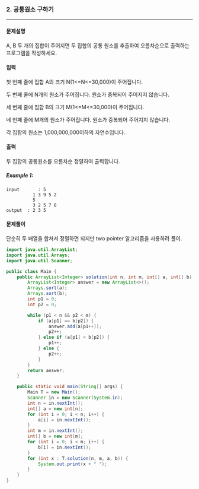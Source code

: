 ### 2. 공통원소 구하기

---

#### 문제설명

A, B 두 개의 집합이 주어지면 두 집합의 공통 원소를 추출하여 오름차순으로 출력하는 프로그램을 작성하세요.

#### 입력

첫 번째 줄에 집합 A의 크기 N(1<=N<=30,000)이 주어집니다.

두 번째 줄에 N개의 원소가 주어집니다. 원소가 중복되어 주어지지 않습니다.

세 번째 줄에 집합 B의 크기 M(1<=M<=30,000)이 주어집니다.

네 번째 줄에 M개의 원소가 주어집니다. 원소가 중복되어 주어지지 않습니다.

각 집합의 원소는 1,000,000,000이하의 자연수입니다.

#### 출력

두 집합의 공통원소를 오름차순 정렬하여 출력합니다.

##### Example 1:

```
input		: 5
          1 3 9 5 2
          5
          3 2 5 7 8
output	: 2 3 5
```

#### 문제풀이

단순히 두 배열을 합쳐서 정렬하면 되지만 two pointer 알고리즘을 사용하려 풀이.

```java
import java.util.ArrayList;
import java.util.Arrays;
import java.util.Scanner;

public class Main {
    public ArrayList<Integer> solution(int n, int m, int[] a, int[] b) {
        ArrayList<Integer> answer = new ArrayList<>();
        Arrays.sort(a);
        Arrays.sort(b);
        int p1 = 0;
        int p2 = 0;

        while (p1 < n && p2 < m) {
            if (a[p1] == b[p2]) {
                answer.add(a[p1++]);
                p2++;
            } else if (a[p1] < b[p2]) {
                p1++;
            } else {
                p2++;
            }
        }
        return answer;
    }

    public static void main(String[] args) {
        Main T = new Main();
        Scanner in = new Scanner(System.in);
        int n = in.nextInt();
        int[] a = new int[n];
        for (int i = 0; i < n; i++) {
            a[i] = in.nextInt();
        }
        int m = in.nextInt();
        int[] b = new int[m];
        for (int i = 0; i < m; i++) {
            b[i] = in.nextInt();
        }
        for (int x : T.solution(n, m, a, b)) {
            System.out.print(x + " ");
        }
    }
}

```

